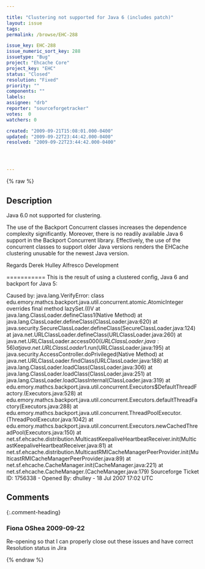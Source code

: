 ```yaml
---

title: "Clustering not supported for Java 6 (includes patch)"
layout: issue
tags: 
permalink: /browse/EHC-288

issue_key: EHC-288
issue_numeric_sort_key: 288
issuetype: "Bug"
project: "Ehcache Core"
project_key: "EHC"
status: "Closed"
resolution: "Fixed"
priority: ""
components: ""
labels: 
assignee: "drb"
reporter: "sourceforgetracker"
votes:  0
watchers: 0

created: "2009-09-21T15:08:01.000-0400"
updated: "2009-09-22T23:44:42.000-0400"
resolved: "2009-09-22T23:44:42.000-0400"




---
```


{% raw %}

## Description

<div markdown="1" class="description">

Java 6.0 not supported for clustering.

The use of the Backport Concurrent classes increases the dependence complexity significantly.  Moreover, there is no readily available Java 6 support in the Backport Concurrent library.  Effectively, the use of the concurrent classes to support older Java versions renders the EHCache clustering unusable for the newest Java version.

Regards
Derek Hulley
Alfresco Development

===========
This is the result of using a clustered config, Java 6 and backport for Java 5:

Caused by: java.lang.VerifyError: class edu.emory.mathcs.backport.java.util.concurrent.atomic.AtomicInteger overrides final method lazySet.(I)V
        at java.lang.ClassLoader.defineClass1(Native Method)
        at java.lang.ClassLoader.defineClass(ClassLoader.java:620)
        at java.security.SecureClassLoader.defineClass(SecureClassLoader.java:124)
        at java.net.URLClassLoader.defineClass(URLClassLoader.java:260)
        at java.net.URLClassLoader.access$000(URLClassLoader.java:56)
        at java.net.URLClassLoader$1.run(URLClassLoader.java:195)
        at java.security.AccessController.doPrivileged(Native Method)
        at java.net.URLClassLoader.findClass(URLClassLoader.java:188)
        at java.lang.ClassLoader.loadClass(ClassLoader.java:306)
        at java.lang.ClassLoader.loadClass(ClassLoader.java:251)
        at java.lang.ClassLoader.loadClassInternal(ClassLoader.java:319)
        at edu.emory.mathcs.backport.java.util.concurrent.Executors$DefaultThreadFactory.<clinit>(Executors.java:528)
        at edu.emory.mathcs.backport.java.util.concurrent.Executors.defaultThreadFactory(Executors.java:288)
        at edu.emory.mathcs.backport.java.util.concurrent.ThreadPoolExecutor.<init>(ThreadPoolExecutor.java:1042)
        at edu.emory.mathcs.backport.java.util.concurrent.Executors.newCachedThreadPool(Executors.java:150)
        at net.sf.ehcache.distribution.MulticastKeepaliveHeartbeatReceiver.init(MulticastKeepaliveHeartbeatReceiver.java:81)
        at net.sf.ehcache.distribution.MulticastRMICacheManagerPeerProvider.init(MulticastRMICacheManagerPeerProvider.java:89)
        at net.sf.ehcache.CacheManager.init(CacheManager.java:221)
        at net.sf.ehcache.CacheManager.<init>(CacheManager.java:179)
Sourceforge Ticket ID: 1756338 - Opened By: dhulley - 18 Jul 2007 17:02 UTC

</div>

## Comments


{:.comment-heading}
### **Fiona OShea** <span class="date">2009-09-22</span>

<div markdown="1" class="comment">

Re-opening so that I can properly close out these issues and have correct Resolution status in Jira

</div>



{% endraw %}

